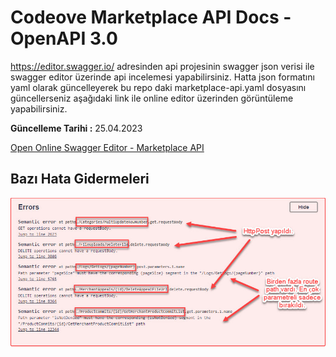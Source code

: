 # Codeove Marketplace API Docs - OpenAPI 3.0

https://editor.swagger.io/ adresinden api projesinin swagger json verisi ile swagger editor üzerinde api incelemesi yapabilirsiniz. Hatta json formatını yaml olarak güncelleyerek bu repo daki marketplace-api.yaml dosyasını güncellerseniz aşağıdaki link ile online editor üzerinden görüntüleme yapabilirsiniz.

**Güncelleme Tarihi :**
25.04.2023

[Open Online Swagger Editor - Marketplace API](https://editor.swagger.io/?url=https://github.com/muratbaseren/codeove-marketplace-api-docs/marketplace-api.yaml)

## Bazı Hata Gidermeleri
![fixes](/images/fixes.jpg)

